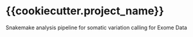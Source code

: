 # {{cookiecutter.project_name}}

Snakemake analysis pipeline for somatic variation calling for Exome Data
